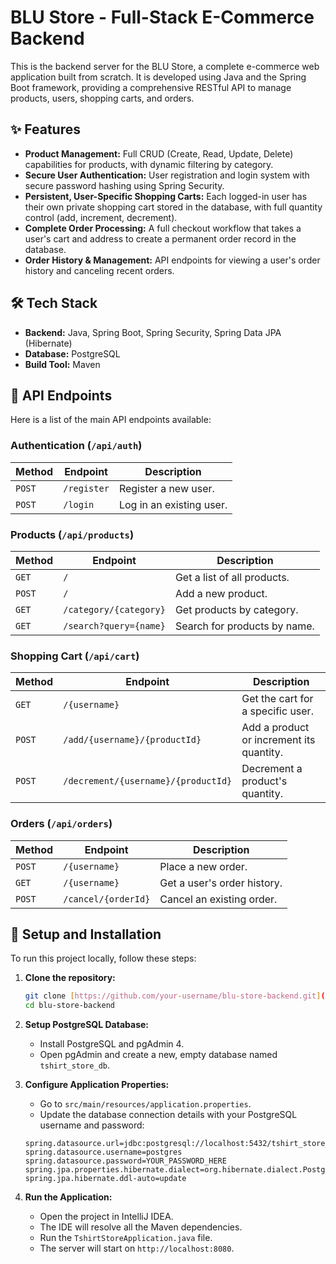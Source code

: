 # BLU Store - Full-Stack E-Commerce Backend

This is the backend server for the BLU Store, a complete e-commerce web application built from scratch. It is developed using Java and the Spring Boot framework, providing a comprehensive RESTful API to manage products, users, shopping carts, and orders.

## ✨ Features

- **Product Management:** Full CRUD (Create, Read, Update, Delete) capabilities for products, with dynamic filtering by category.
- **Secure User Authentication:** User registration and login system with secure password hashing using Spring Security.
- **Persistent, User-Specific Shopping Carts:** Each logged-in user has their own private shopping cart stored in the database, with full quantity control (add, increment, decrement).
- **Complete Order Processing:** A full checkout workflow that takes a user's cart and address to create a permanent order record in the database.
- **Order History & Management:** API endpoints for viewing a user's order history and canceling recent orders.

## 🛠️ Tech Stack

- **Backend:** Java, Spring Boot, Spring Security, Spring Data JPA (Hibernate)
- **Database:** PostgreSQL
- **Build Tool:** Maven

## 🔌 API Endpoints

Here is a list of the main API endpoints available:

### Authentication (`/api/auth`)
| Method | Endpoint             | Description                |
|--------|----------------------|----------------------------|
| `POST` | `/register`          | Register a new user.       |
| `POST` | `/login`             | Log in an existing user.   |

### Products (`/api/products`)
| Method | Endpoint             | Description                |
|--------|----------------------|----------------------------|
| `GET`    | `/`                  | Get a list of all products.|
| `POST`   | `/`                  | Add a new product.         |
| `GET`    | `/category/{category}` | Get products by category.  |
| `GET`    | `/search?query={name}` | Search for products by name.|

### Shopping Cart (`/api/cart`)
| Method | Endpoint                       | Description                            |
|--------|--------------------------------|----------------------------------------|
| `GET`    | `/{username}`                  | Get the cart for a specific user.      |
| `POST`   | `/add/{username}/{productId}`  | Add a product or increment its quantity.|
| `POST`   | `/decrement/{username}/{productId}` | Decrement a product's quantity.      |

### Orders (`/api/orders`)
| Method | Endpoint             | Description                |
|--------|----------------------|----------------------------|
| `POST`   | `/{username}`        | Place a new order.         |
| `GET`    | `/{username}`        | Get a user's order history.|
| `POST`   | `/cancel/{orderId}`  | Cancel an existing order.  |


## 🚀 Setup and Installation

To run this project locally, follow these steps:

1.  **Clone the repository:**
    ```sh
    git clone [https://github.com/your-username/blu-store-backend.git](https://github.com/your-username/blu-store-backend.git)
    cd blu-store-backend
    ```

2.  **Setup PostgreSQL Database:**
    - Install PostgreSQL and pgAdmin 4.
    - Open pgAdmin and create a new, empty database named `tshirt_store_db`.

3.  **Configure Application Properties:**
    - Go to `src/main/resources/application.properties`.
    - Update the database connection details with your PostgreSQL username and password:
    ```properties
    spring.datasource.url=jdbc:postgresql://localhost:5432/tshirt_store_db
    spring.datasource.username=postgres
    spring.datasource.password=YOUR_PASSWORD_HERE
    spring.jpa.properties.hibernate.dialect=org.hibernate.dialect.PostgreSQLDialect
    spring.jpa.hibernate.ddl-auto=update
    ```

4.  **Run the Application:**
    - Open the project in IntelliJ IDEA.
    - The IDE will resolve all the Maven dependencies.
    - Run the `TshirtStoreApplication.java` file.
    - The server will start on `http://localhost:8080`.
